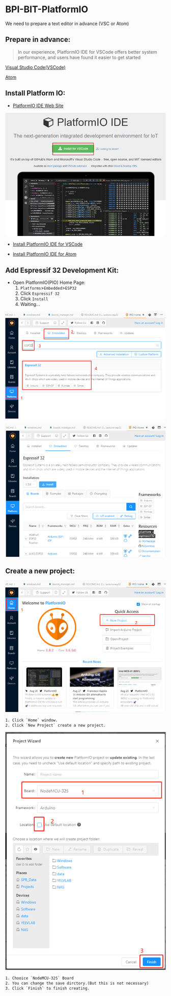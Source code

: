 # BPI-BIT-PlatformIO

We need to prepare a text editor in advance (VSC or Atom)

## Prepare in advance:
   > In our experience, PlatformIO IDE for VSCode offers better system performance, and users have found it easier to get started


 [Visual Studio Code(VSCode)](https://code.visualstudio.com/)

 [Atom](https://atom.io/)

## Install Platform IO:
- [PlatformIO IDE Web Site](https://platformio.org/)

![Step 1](/docs/pio-1.png)

- [Install PlatformIO IDE for VSCode](/PIO_for_VSCode.md)

- [Install PlatformIO IDE for Atom](/PIO_for_Atom.md)

## Add Espressif 32 Development Kit:

- Open PlatformIO(PIO) Home Page:
    1. `Platforms`>`Embedded`>`ESP32`
    2. Click `Espressif 32`
    3. Click `Install`
    4. Waiting...

![Step 1](/docs/pio-15.png)

![Step 2](/docs/pio-16.png)

## Create a new project:

![Step 3](/docs/pio-17.png)

    1. Click `Home` window.
    2. Click `New Project` create a new project.

![Step 4](/docs/pio-18.png)

    1. Chooice `NodeMCU-32S` Board
    2. You can change the save dirctory.(But this is not necessary)
    3. Click `Finish` to finish creating.